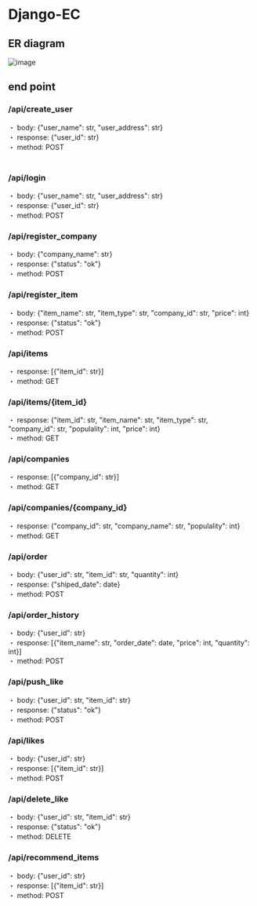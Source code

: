 # Django-EC

## ER diagram

![image](https://user-images.githubusercontent.com/79680980/210049206-bfe4af53-e5db-4ed8-8d9f-cb612a2bff07.png)

## end point

### /api/create_user
・ body: {"user_name": str, "user_address": str}  
・ response: {"user_id": str}  
・ method: POST  
　　   
### /api/login
・ body: {"user_name": str, "user_address": str}  
・ response: {"user_id": str}  
・ method: POST  
  
### /api/register_company  
・ body: {"company_name": str}  
・ response: {"status": "ok"}  
・ method: POST  
  
### /api/register_item  
・ body: {"item_name": str, "item_type": str, "company_id": str, "price": int}  
・ response: {"status": "ok"}  
・ method: POST  

### /api/items
・ response: [{"item_id": str}]  
・ method: GET  
  
### /api/items/{item_id}
・ response: {"item_id": str, "item_name": str, "item_type": str, "company_id": str, "populality": int, "price": int}  
・ method: GET  
  
### /api/companies  
・ response: [{"company_id": str}]  
・ method: GET  
  
### /api/companies/{company_id}
・ response: {"company_id": str, "company_name": str, "populality": int}  
・ method: GET  
  
### /api/order
・ body: {"user_id": str, "item_id": str, "quantity": int}  
・ response: {"shiped_date": date}  
・ method: POST  
  
### /api/order_history  
・ body: {"user_id": str}  
・ response: [{"item_name": str, "order_date": date, "price": int, "quantity": int}]  
・ method: POST  
  
### /api/push_like
・ body: {"user_id": str, "item_id": str}  
・ response: {"status": "ok"}  
・ method: POST  
  
### /api/likes
・ body: {"user_id": str}  
・ response: [{"item_id": str}]  
・ method: POST  
  
### /api/delete_like
・ body: {"user_id": str, "item_id": str}  
・ response: {"status": "ok"}  
・ method: DELETE  
  
### /api/recommend_items
・ body: {"user_id": str}  
・ response: [{"item_id": str}]  
・ method: POST 

